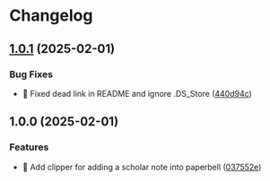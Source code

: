 # Changelog

## [1.0.1](https://github.com/PaperBell-Org/paperbell-clippers/compare/v1.0.0...v1.0.1) (2025-02-01)


### Bug Fixes

* :bug: Fixed dead link in README and ignore .DS_Store ([440d94c](https://github.com/PaperBell-Org/paperbell-clippers/commit/440d94c418da2befcc21c806d3099c2e14079d45))

## 1.0.0 (2025-02-01)


### Features

* :tada: Add clipper for adding a scholar note into paperbell ([037552e](https://github.com/PaperBell-Org/paperbell-clippers/commit/037552e52f5fc06e111caad3576e1bb2526edae4))
